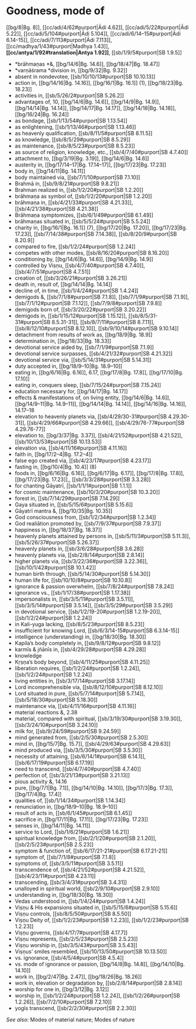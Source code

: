 # Goodness, mode of

[[bg/8|Bg. 8]], [[cc/adi/4/62#purport|Ādi 4.62]], [[cc/adi/5/22#purport|Ādi 5.22]], [[cc/adi/5/104#purport|Ādi 5.104]], [[cc/adi/6/14–15#purport|Ādi 6.14–15]], [[cc/adi/7/113#purport|Ādi 7.113]], [[cc/madhya/1/43#purport|Madhya 1.43]], **[[cc/antya/1/92#translation|Antya 1.92]]**, [[sb/1/9/5#purport|SB 1.9.5]]

* *brāhmaṇas *&, [[bg/14/6|Bg. 14.6]], [[bg/18/47|Bg. 18.47]]
* *varṇāśrama *division in, [[bg/9/32|Bg. 9.32]]
* absent in nondevotee, [[sb/10/10/13#purport|SB 10.10.13]]
* action in, [[bg/14/16|Bg. 14.16]], [[bg/16/1|Bg. 16.1]] (1), [[bg/18/23|Bg. 18.23]]
* activities in, [[sb/5/26/2#purport|SB 5.26.2]]
* advantages of, 10, [[bg/14/6|Bg. 14.6]], [[bg/14/9|Bg. 14.9]], [[bg/14/14|Bg. 14.14]], [[bg/14/17|Bg. 14.17]], [[bg/14/18|Bg. 14.18]], [[bg/16/24|Bg. 16.24]]
* as bondage, [[sb/1/13/54#purport|SB 1.13.54]]
* as enlightening, [[sb/1/13/46#purport|SB 1.13.46]]
* as heavenly qualification, [[sb/8/11/5#purport|SB 8.11.5]]
* as knowledge, [[sb/8/5/29#purport|SB 8.5.29]]
* as maintenance, [[sb/8/5/23#purport|SB 8.5.23]]
* as source of religion, knowledge, etc., [[sb/4/7/40#purport|SB 4.7.40]]
* attachment to, [[bg/3/19|Bg. 3.19]], [[bg/14/6|Bg. 14.6]]
* austerity in, [[bg/17/14–17|Bg. 17.14–17]], [[bg/17/23|Bg. 17.23]]
* body in, [[bg/14/11|Bg. 14.11]]
* body maintained via, [[sb/7/1/10#purport|SB 7.1.10]]
* Brahmā in, [[sb/9/8/21#purport|SB 9.8.21]]
* Brahman realized in, [[sb/1/2/20#purport|SB 1.2.20]]
* brāhmaṇa as symbol of, [[sb/1/2/20#purport|SB 1.2.20]]
* brāhmaṇa in, [[sb/4/21/33#purport|SB 4.21.33]], [[sb/4/21/38#purport|SB 4.21.38]]
* Brāhmaṇa symptomizes, [[sb/6/1/49#purport|SB 6.1.49]]
* brāhmaṇas situated in, [[sb/5/5/24#purport|SB 5.5.24]]
* charity in, [[bg/16/1|Bg. 16.1]] (7), [[bg/17/20|Bg. 17.20]], [[bg/17/23|Bg. 17.23]], [[sb/7/14/38#purport|SB 7.14.38]], [[sb/8/20/9#purport|SB 8.20.9]]
* compared to fire, [[sb/1/2/24#purport|SB 1.2.24]]
* competes with other modes, [[sb/8/16/20#purport|SB 8.16.20]]
* conditioning by, [[bg/14/6|Bg. 14.6]], [[bg/14/9|Bg. 14.9]]
* controlled by Viṣṇu, [[sb/4/7/40#purport|SB 4.7.40]], [[sb/4/7/51#purport|SB 4.7.51]]
* creation of, [[sb/3/26/21#purport|SB 3.26.21]]
* death in, result of, [[bg/14/14|Bg. 14.14]]
* decline of, in time, [[sb/1/4/24#purport|SB 1.4.24]]
* demigods &, [[sb/7/1/8#purport|SB 7.1.8]], [[sb/7/1/9#purport|SB 7.1.9]], [[sb/7/1/12#purport|SB 7.1.12]], [[sb/7/9/8#purport|SB 7.9.8]]
* demigods born of, [[sb/3/20/22#purport|SB 3.20.22]]
* demigods in, [[sb/1/15/12#purport|SB 1.15.12]], [[sb/8/5/31-31#purport|SB 8.5.31-31]], [[sb/8/7/11#purport|SB 8.7.11]], [[sb/8/12/10#purport|SB 8.12.10]], [[sb/9/10/14#purport|SB 9.10.14]]
* detachment from results of work as, [[bg/18/9|Bg. 18.9]]
* determination in, [[bg/18/33|Bg. 18.33]]
* devotional service aided by, [[sb/7/1/9#purport|SB 7.1.9]]
* devotional service surpasses, [[sb/4/21/32#purport|SB 4.21.32]]
* devotional service via, [[sb/5/14/31#purport|SB 5.14.31]]
* duty accepted in, [[bg/18/9–10|Bg. 18.9–10]]
* eating in, [[bg/6/16|Bg. 6.16]], 6.17, [[bg/17/8|Bg. 17.8]], [[bg/17/10|Bg. 17.10]]
* eating in, conquers sleep, [[sb/7/15/24#purport|SB 7.15.24]]
* education necessary for, [[bg/14/17|Bg. 14.17]]
* effects & manifestations of, on living entity, [[bg/14/6|Bg. 14.6]], [[bg/14/9–11|Bg. 14.9–11]], [[bg/14/14|Bg. 14.14]], [[bg/14/16|Bg. 14.16]], 14.17–18
* elevation to heavenly planets via, [[sb/4/29/30-31#purport|SB 4.29.30-31]], [[sb/4/29/66#purport|SB 4.29.66]], [[sb/4/29/76-77#purport|SB 4.29.76-77]]
* elevation to, [[bg/3/37|Bg. 3.37]], [[sb/4/21/52#purport|SB 4.21.52]], [[sb/10/13/53#purport|SB 10.13.53]]
* elevation via, [[sb/4/11/16#purport|SB 4.11.16]]
* faith in, [[bg/17/2–4|Bg. 17.2–4]]
* false ego created via, [[sb/4/23/17#purport|SB 4.23.17]]
* fasting in, [[bg/10/4|Bg. 10.4]] (8)
* foods in, [[bg/6/16|Bg. 6.16]], [[bg/6/17|Bg. 6.17]], [[bg/17/8|Bg. 17.8]], [[bg/17/23|Bg. 17.23]],, [[sb/3/3/28#purport|SB 3.3.28]]
* for chanting Gāyatrī, [[sb/1/1/1#purport|SB 1.1.1]]
* for cosmic maintenance, [[sb/10/3/20#purport|SB 10.3.20]]
* forest in, [[sb/7/14/29#purport|SB 7.14.29]]
* Gaya situated in, [[sb/5/15/6#purport|SB 5.15.6]]
* Gāyatrī mantra &, [[bg/10/35|Bg. 10.35]]
* God consciousness from, [[sb/1/2/34#purport|SB 1.2.34]]
* God realiātion promoted by, [[sb/7/9/37#purport|SB 7.9.37]]
* happiness in, [[bg/18/37|Bg. 18.37]]
* heavenly planets attained by persons in, [[sb/5/11/3#purport|SB 5.11.3]], [[sb/5/26/37#purport|SB 5.26.37]]
* heavenly planets in, [[sb/3/6/28#purport|SB 3.6.28]]
* heavenly planets via, [[sb/2/8/14#purport|SB 2.8.14]]
* higher planets via, [[sb/3/22/36#purport|SB 3.22.36]], [[sb/10/1/42#purport|SB 10.1.42]]
* human birth through, [[sb/5/14/30#purport|SB 5.14.30]]
* human life for, [[sb/10/10/8#purport|SB 10.10.8]]
* ignorance & passion overwhelm, [[sb/7/8/24#purport|SB 7.8.24]]
* ignorance vs., [[sb/1/17/38#purport|SB 1.17.38]]
* impersonalists in, [[sb/3/5/11#purport|SB 3.5.11]], [[sb/3/5/14#purport|SB 3.5.14]], [[sb/3/5/29#purport|SB 3.5.29]]
* in devotional service, [[sb/1/2/19-20#purport|SB 1.2.19-20]], [[sb/1/2/24#purport|SB 1.2.24]]
* in Kali-yuga lacking, [[sb/8/5/23#purport|SB 8.5.23]]
* insufficient for knowing Lord, [[sb/6/3/14-15#purport|SB 6.3.14-15]]
* intelligence (understanding) in, [[bg/18/30|Bg. 18.30]]
* Kapila’s body completely in, [[sb/9/8/12#purport|SB 9.8.12]]
* karmīs & jñānīs in, [[sb/4/29/28#purport|SB 4.29.28]]
* knowledge
* Kṛṣṇa’s body beyond, [[sb/4/11/25#purport|SB 4.11.25]]
* liberation requires, [[sb/1/2/24#purport|SB 1.2.24]], [[sb/1/2/24#purport|SB 1.2.24]]
* living entities in, [[sb/3/17/14#purport|SB 3.17.14]]
* Lord incomprehensible via, [[sb/8/12/10#purport|SB 8.12.10]]
* Lord situated in pure, [[sb/5/7/14#purport|SB 5.7.14]], [[sb/5/18/30#purport|SB 5.18.30]]
* maintenance via, [[sb/4/11/16#purport|SB 4.11.16]]
* material reactions &, 2.38
* material, compared with spiritual, [[sb/3/19/30#purport|SB 3.19.30]], [[sb/3/24/10#purport|SB 3.24.10]]
* milk for, [[sb/9/24/59#purport|SB 9.24.59]]
* mind generated from, [[sb/2/5/30#purport|SB 2.5.30]]
* mind in, [[bg/15/7|Bg. 15.7]], [[sb/4/29/63#purport|SB 4.29.63]]
* mind produced via, [[sb/3/5/30#purport|SB 3.5.30]]
* necessity of attaining, [[sb/6/14/1#purport|SB 6.14.1]], [[sb/6/17/19#purport|SB 6.17.19]]
* need to transcend, [[sb/4/7/40#purport|SB 4.7.40]]
* perfection of, [[sb/3/21/13#purport|SB 3.21.13]]
* pious activity &, 14.16
* pure, [[bg/7/1|Bg. 7.1]], [[bg/14/10|Bg. 14.10]], [[bg/17/3|Bg. 17.3]], [[bg/17/4|Bg. 17.4]]
* qualities of, [[sb/1/14/34#purport|SB 1.14.34]]
* renunciation in, [[bg/18/9–10|Bg. 18.9–10]]
* result of acts in, [[sb/6/1/45#purport|SB 6.1.45]]
* sacrifice in, [[bg/17/11|Bg. 17.11]], [[bg/17/23|Bg. 17.23]]
* senses in, [[bg/14/11|Bg. 14.11]]
* service to Lord, [[sb/1/6/21#purport|SB 1.6.21]]
* spiritual knowledge from, [[sb/2/1/20#purport|SB 2.1.20]], [[sb/2/5/23#purport|SB 2.5.23]]
* symptom & function of, [[sb/6/17/21-21#purport|SB 6.17.21-21]]
* symptom of, [[sb/7/1/8#purport|SB 7.1.8]]
* symptoms of, [[sb/3/5/11#purport|SB 3.5.11]]
* transcendence of, [[sb/4/21/52#purport|SB 4.21.52]], [[sb/4/23/11#purport|SB 4.23.11]]
* transcending, [[sb/3/4/31#purport|SB 3.4.31]]
* unalloyed in spiritual world, [[sb/2/9/10#purport|SB 2.9.10]]
* understanding in, [[bg/18/30|Bg. 18.30]]
* Vedas understood in, [[sb/1/4/24#purport|SB 1.4.24]]
* Viṣṇu & His expansions situated in, [[sb/5/15/6#purport|SB 5.15.6]]
* Viṣṇu controls, [[sb/8/5/50#purport|SB 8.5.50]]
* Viṣṇu Deity of, [[sb/1/2/23#purport|SB 1.2.23]], [[sb/1/2/23#purport|SB 1.2.23]]
* Viṣṇu governs, [[sb/4/17/7#purport|SB 4.17.7]]
* Viṣṇu represents, [[sb/2/5/23#purport|SB 2.5.23]]
* Viṣṇu worship in, [[sb/3/5/43#purport|SB 3.5.43]]
* Viṣṇus’ smiles resembled, [[sb/10/13/50#purport|SB 10.13.50]]
* vs. ignorance, [[sb/4/5/4#purport|SB 4.5.4]]
* vs. mode of ignorance or passion, [[bg/14/8|Bg. 14.8]], [[bg/14/10|Bg. 14.10]]
* work in, [[bg/2/47|Bg. 2.47]], [[bg/18/26|Bg. 18.26]]
* work in, elevation or degradation by, [[sb/2/8/14#purport|SB 2.8.14]]
* worship for one in, [[bg/3/12|Bg. 3.12]]
* worship in, [[sb/1/2/24#purport|SB 1.2.24]], [[sb/1/2/26#purport|SB 1.2.26]], [[sb/7/2/10#purport|SB 7.2.10]]
* yogīs transcend, [[sb/2/2/30#purport|SB 2.2.30]]

*See also:* Modes of material nature; Modes of nature
